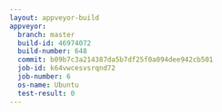 ```yaml
---
layout: appveyor-build
appveyor:
  branch: master
  build-id: 46974072
  build-number: 648
  commit: b09b7c3a214387da5b7df25f0a094dee942cb501
  job-id: k64vwcesvsrqnd72
  job-number: 6
  os-name: Ubuntu
  test-result: 0
---
```

